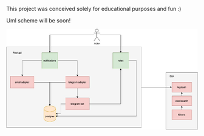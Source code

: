 This project was conceived solely for educational purposes and fun :)

Uml scheme will be soon!

![image](https://github.com/zaytsev-dv/home-system-major/blob/dev/web/src/main/resources/home-system-diagram.jpg)
